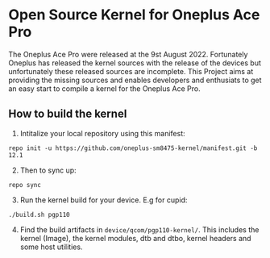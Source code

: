 Open Source Kernel for Oneplus Ace Pro
=========================================

The Oneplus Ace Pro were released at the 9st August 2022.
Fortunately Oneplus has released the kernel sources with the release of the devices but unfortunately these released sources are incomplete. This Project aims at providing the missing sources and enables developers and enthusiats to get an easy start to compile a kernel for the Oneplus Ace Pro.

## How to build the kernel
1. Intitalize your local repository using this manifest:
```
repo init -u https://github.com/oneplus-sm8475-kernel/manifest.git -b 12.1
```
2. Then to sync up:
```
repo sync
```
3. Run the kernel build for your device. E.g for cupid:
```
./build.sh pgp110
```
4. Find the build artifacts in `device/qcom/pgp110-kernel/`. This includes the kernel (Image), the kernel modules, dtb and dtbo, kernel headers and some host utilities.
